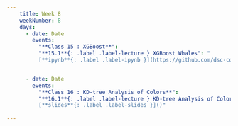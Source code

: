 ```yaml
---
    title: Week 8 
    weekNumber: 8
    days:
      - date: Date
        events:
          "**Class 15 : XGBoost**": 
          "**15.1**{: .label .label-lecture } XGBoost Whales": "
          [**ipynb**{: .label .label-ipynb }](https://github.com/dsc-courses/bigdata-2023-sp-notebooks/blob/master/notebooks/Section3-Classification/XGBoost/XGBoost_Whales.ipynb)"


      - date: Date
        events:
          "**Class 16 : KD-tree Analysis of Colors**": 
          "**16.1**{: .label .label-lecture } KD-tree Analysis of Colors": "
          [**slides**{: .label .label-slides }]()"
          
---
```

